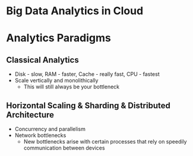 # Big Data Analytics in Cloud

# Analytics Paradigms

## Classical Analytics

- Disk - slow, RAM - faster, Cache - really fast, CPU - fastest
- Scale vertically and monolithically
    - This will still always be your bottleneck

## Horizontal Scaling & Sharding & Distributed Architecture

- Concurrency and parallelism
- Network bottlenecks
    - New bottlenecks arise with certain processes that rely on speedily communication between devices